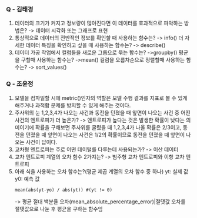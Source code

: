 ### Q - 김태경
1) 데이터의 크기가 커지고 정보량이 많아진다면 이 데이터를 효과적으로 파악하는 방법은?
   -> 데이터 시각화 또는 그래프로 표현
2) 통상적으로 데이터의 전반적인 정보를 확인할 때 사용하는 함수는?
   -> info()
   더 자세한 데이터 특징을 확인하고 싶을 때 사용하는 함수는?
   -> describe()
3) 데이터 가공 작업에서 컬럼들을 새로운 그룹으로 묶는 함수는?
   ->groupby()
   평균을 구할때 사용하는 함수는?
   ->mean()
   컬럼을 오름차순으로 정렬할때 사용하는 함수는?
   -> sort_values()
   
### Q - 조윤정
1) 모델을 컴파일할 시에 metric()인자의 역할은 모델 수행 결과를 지표로 볼 수 있게 해주거나 과적합 문제를 방지할 수 있게 해주는 것이다.
2) 주사위의 눈 1,2,3,4가 나오는 사건과 동전을 던졌을 때 앞면이 나오는 사건 중 어떤 사건의 엔트로피가 더 높은가?
   -> 엔트로피가 높다는 것은 발생한 확률이 낮다는 의미이기에 확률을 구해보면 주사위를 굴렸을 때 1,2,3,4가 나올 확률은 2/3이고, 동전을 던졌을 때 앞면이 나오는 사건은 1/2의 확률이므로 동전을 던졌을 때 앞면이 나오는 사건이 답이다.
3) 교차형 엔트로피는 주로 어떤 데이털를 다루는데 사용되는가?
   -> 이산 데이터
4) 교차 엔트로피 계열의 오차 함수 2가지는?
   -> 범주형 교차 엔트로피와 이항 교차 엔트로피
5) 아래 식을 사용하는 오차 함수는?(평균 제곱 계열의 오차 함수 중 하나)
   yt: 실제 값
   y0: 예측 값
   ```
   mean(abs(yt-yo) / abs(yt)) #(yt != 0)
   ```
    -> 평균 절대 백분율 오차(mean_absolute_percentage_error)|절댓값 오차를 절댓값으로 나눈 후 평균을 구하는 함수임
